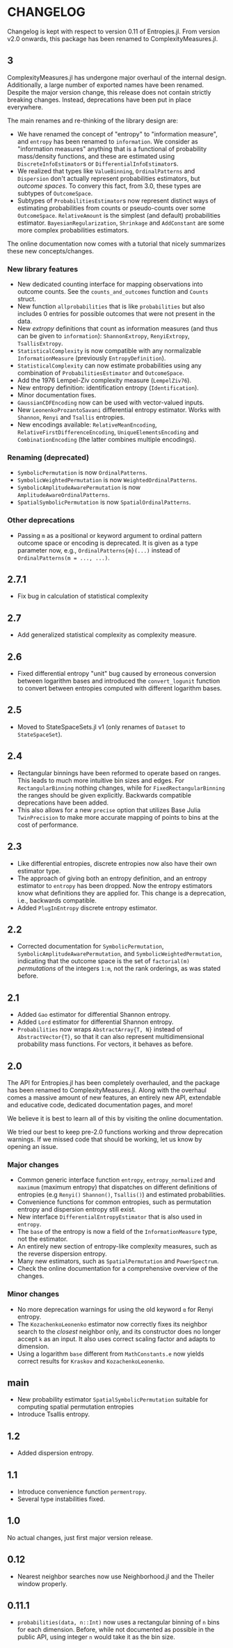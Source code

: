 # CHANGELOG

Changelog is kept with respect to version 0.11 of Entropies.jl. From version v2.0 onwards, this package has been renamed to ComplexityMeasures.jl.

## 3

ComplexityMeasures.jl has undergone major overhaul of the internal design.
Additionally, a large number of exported names have been renamed. Despite the major
version change, this release does not contain strictly breaking changes. Instead,
deprecations have been put in place everywhere. 

The main renames and re-thinking of the library design are:

- We have renamed the concept of "entropy" to "information measure", and `entropy` has
    been renamed to  `information`. We consider as "information measures" anything that is
    a functional of probability mass/density functions, and these are estimated using
    `DiscreteInfoEstimator`s or `DifferentialInfoEstimator`s.
-  We realized that types like `ValueBinning`, `OrdinalPatterns` and `Dispersion` don't 
    actually represent probabilities estimators, but *outcome spaces*. To convery this
    fact, from 3.0, these types are subtypes of `OutcomeSpace`.
- Subtypes of `ProbabilitiesEstimator`s now represent distinct ways of estimating
    probabilities from counts or pseudo-counts over some `OutcomeSpace`.
    `RelativeAmount` is the simplest (and default) probabilities estimator.
    `BayesianRegularization`, `Shrinkage` and `AddConstant` are some more complex
    probabilities estimators.

The online documentation now comes with a tutorial that nicely summarizes these new
concepts/changes.

### New library features

- New dedicated counting interface for mapping observations into outcome counts. See
    the `counts_and_outcomes` function and `Counts` struct.
- New function `allprobabilities` that is like `probabilities` but also includes 0
    entries for possible outcomes that were not present in the data.
- New _extropy_ definitions that count as information measures (and thus can be given to
    `information`): `ShannonExtropy`, `RenyiExtropy`, `TsallisExtropy`.
- `StatisticalComplexity` is now compatible with any normalizable `InformationMeasure` 
    (previously `EntropyDefinition`).
- `StatisticalComplexity` can now estimate probabilities using any combination of
    `ProbabilitiesEstimator` and `OutcomeSpace`.
- Add the 1976 Lempel-Ziv complexity measure (`LempelZiv76`).
- New entropy definition: identification entropy (`Identification`).
- Minor documentation fixes.
- `GaussianCDFEncoding` now can be used with vector-valued inputs.
- New `LeonenkoProzantoSavani` differential entropy estimator. Works with `Shannon`,
    `Renyi` and `Tsallis` entropies.
- New encodings available: `RelativeMeanEncoding`, `RelativeFirstDifferenceEncoding`,
    `UniqueElementsEncoding` and `CombinationEncoding` (the latter combines multiple
    encodings).

### Renaming (deprecated)

- `SymbolicPermutation` is now `OrdinalPatterns`.
- `SymbolicWeightedPermutation` is now `WeightedOrdinalPatterns`.
- `SymbolicAmplitudeAwarePermutation` is now `AmplitudeAwareOrdinalPatterns`.
- `SpatialSymbolicPermutation` is now `SpatialOrdinalPatterns`.

### Other deprecations

- Passing `m` as a positional or keyword argument to ordinal pattern outcome space or
    encoding is deprecated. It is given as a type parameter now, e.g.,
    `OrdinalPatterns{m}(...)` instead of `OrdinalPatterns(m = ..., ...)`.

## 2.7.1

- Fix bug in calculation of statistical complexity

## 2.7

- Add generalized statistical complexity as complexity measure.

## 2.6

- Fixed differential entropy "unit" bug caused by erroneous conversion between logarithm
    bases and introduced the `convert_logunit` function to convert between entropies
    computed with different logarithm bases.

## 2.5

- Moved to StateSpaceSets.jl v1 (only renames of `Dataset` to `StateSpaceSet`).

## 2.4

- Rectangular binnings have been reformed to operate based on ranges. This leads to much more intuitive bin sizes and edges. For `RectangularBinning` nothing changes, while for `FixedRectangularBinning` the ranges should be given explicitly. Backwards compatible deprecations have been added.
- This also allows for a new `precise` option that utilizes Base Julia `TwinPrecision` to make more accurate mapping of points to bins at the cost of performance.

## 2.3

- Like differential entropies, discrete entropies now also have their own estimator type.
- The approach of giving both an entropy definition, and an entropy estimator to `entropy` has been dropped. Now the entropy estimators know what definitions they are applied for. This change is a deprecation, i.e., backwards compatible.
- Added `PlugInEntropy` discrete entropy estimator.

## 2.2

- Corrected documentation for `SymbolicPermutation`, `SymbolicAmplitudeAwarePermutation`,
    and `SymbolicWeightedPermutation`, indicating that the outcome space is the set of
    `factorial(m)` *permutations* of the integers `1:m`, not the rank orderings,
    as was stated before.

## 2.1

- Added `Gao` estimator for differential Shannon entropy.
- Added `Lord` estimator for differential Shannon entropy.
- `Probabilities` now wraps `AbstractArray{T, N}` instead of `AbstractVector{T}`, so that it can also represent multidimensional probability mass functions. For vectors, it behaves as before.

## 2.0

The API for Entropies.jl has been completely overhauled, and the package has been renamed to ComplexityMeasures.jl.
Along with the overhaul comes a massive amount of new features, an entirely new API, extendable and educative code, dedicated documentation pages, and more!

We believe it is best to learn all of this by visiting the online documentation.

We tried our best to keep pre-2.0 functions working and throw deprecation warnings.
If we missed code that should be working, let us know by opening an issue.

### Major changes

- Common generic interface function `entropy`, `entropy_normalized` and `maximum` (maximum entropy) that dispatches on different definitions of entropies (e.g `Renyi()` `Shannon()`, `Tsallis()`) and estimated probabilities.
- Convenience functions for common entropies, such as permutation entropy and dispersion entropy still exist.
- New interface `DifferentialEntropyEstimator` that is also used in `entropy`.
- The `base` of the entropy is now a field of the `InformationMeasure` type, not the estimator.
- An entirely new section of entropy-like complexity measures, such as the reverse dispersion entropy.
- Many new estimators, such as `SpatialPermutation` and `PowerSpectrum`.
- Check the online documentation for a comprehensive overview of the changes.

### Minor changes

- No more deprecation warnings for using the old keyword `α` for Renyi entropy.
- The `KozachenkoLeonenko` estimator now correctly fixes its neighbor search to the
    *closest* neighbor only, and its constructor does no longer accept `k` as an input. It also uses correct scaling factor and adapts to dimension.
- Using a logarithm `base` different from `MathConstants.e` now yields correct results
    for `Kraskov` and `KozachenkoLeonenko`.

## main

- New probability estimator `SpatialSymbolicPermutation` suitable for computing spatial permutation entropies
- Introduce Tsallis entropy.

## 1.2

- Added dispersion entropy.

## 1.1

- Introduce convenience function `permentropy`.
- Several type instabilities fixed.

## 1.0

No actual changes, just first major version release.

## 0.12

- Nearest neighbor searches now use Neighborhood.jl and the Theiler window properly.

## 0.11.1

- `probabilities(data, n::Int)` now uses a rectangular binning of `n` bins for each dimension. Before, while not documented as possible in the public API, using integer `n` would take it as the bin size.
